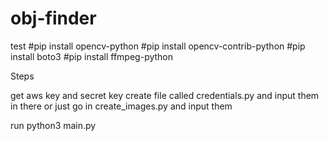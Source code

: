 # obj-finder
test
#pip install opencv-python
#pip install opencv-contrib-python
#pip install boto3
#pip install ffmpeg-python


Steps

get aws key and secret key 
create file called credentials.py and input them in there
or just go in create_images.py and input them

run python3 main.py

